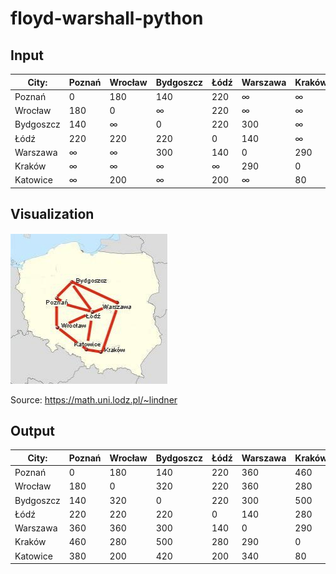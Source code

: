 # floyd-warshall-python

## Input
| City:     | Poznań | Wrocław | Bydgoszcz  | Łódź | Warszawa | Kraków | Katowice |
| --------- | ------ | ------- | ---------- | ---- | ---------| ------ | -------- |
| Poznań    | 0      | 180     | 140        | 220  | ∞        | ∞      | ∞        |
| Wrocław   | 180    | 0       | ∞          | 220  | ∞        | ∞      | 200      |
| Bydgoszcz | 140    | ∞       | 0          | 220  | 300      | ∞      | ∞        |
| Łódź      | 220    | 220     | 220        | 0    | 140      | ∞      | 200      |
| Warszawa  | ∞      | ∞       | 300        | 140  | 0        | 290    | ∞        |
| Kraków    | ∞      | ∞       | ∞          | ∞    | 290      | 0      | 80       |
| Katowice  | ∞      | 200     | ∞          | 200  | ∞        | 80     | 0        |

## Visualization
![Graph visualization](graph.png)

Source: https://math.uni.lodz.pl/~lindner

## Output
| City:     | Poznań | Wrocław | Bydgoszcz  | Łódź | Warszawa | Kraków | Katowice |
| --------- | ------ | ------- | ---------- | ---- | ---------| ------ | -------- |
| Poznań    | 0      | 180     | 140        | 220  | 360      | 460    | 380      |
| Wrocław   | 180    | 0       | 320        | 220  | 360      | 280    | 200      |
| Bydgoszcz | 140    | 320     | 0          | 220  | 300      | 500    | 420      |
| Łódź      | 220    | 220     | 220        | 0    | 140      | 280    | 200      |
| Warszawa  | 360    | 360     | 300        | 140  | 0        | 290    | 340      |
| Kraków    | 460    | 280     | 500        | 280  | 290      | 0      | 80       |
| Katowice  | 380    | 200     | 420        | 200  | 340      | 80     | 0        |
